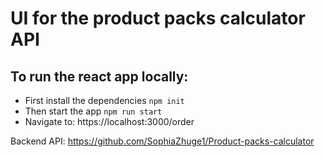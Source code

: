 # UI for the product packs calculator API 

## To run the react app locally:
- First install the dependencies ```npm init```
- Then start the app ```npm run start```
- Navigate to: https://localhost:3000/order

Backend API: https://github.com/SophiaZhuge1/Product-packs-calculator 
